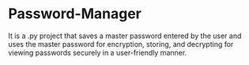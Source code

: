 # Password-Manager
It is a .py project that saves a master password entered by the user and uses the master password for encryption, storing, and decrypting for viewing passwords securely in a user-friendly manner.
